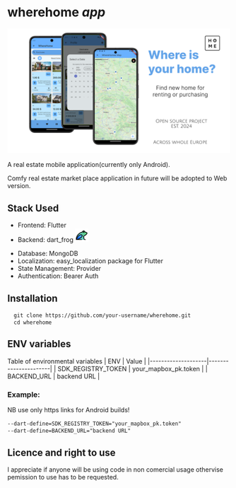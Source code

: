 # wherehome *app*

![image](/assets/images/presentation.png)

A real estate mobile application(currently only Android). 

Comfy real estate market place application in future will be adopted to Web version.

## Stack Used

- Frontend: Flutter
- Backend: dart_frog <a href="https://github.com/VeryGoodOpenSource/dart_frog">
  <img src="/assets/images/logo.png" width="30" height="30">
</a>

- Database: MongoDB
- Localization: easy_localization package for Flutter
- State Management: Provider
- Authentication: Bearer Auth

## Installation

```
  git clone https://github.com/your-username/wherehome.git
  cd wherehome
```

## ENV variables
Table of environmental variables
| ENV                | Value                |
|--------------------|----------------------|
| SDK_REGISTRY_TOKEN | your_mapbox_pk.token |
| BACKEND_URL        | backend URL          |

### Example:

NB use only https links for Android builds!
```
--dart-define=SDK_REGISTRY_TOKEN="your_mapbox_pk.token"
--dart-define=BACKEND_URL="backend URL"
```

## Licence and right to use
I appreciate if anyone will be using code in non comercial usage othervise pemission to use has to be requested. 
